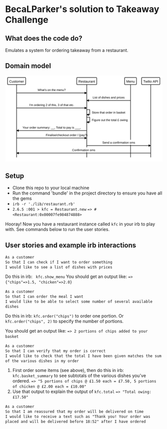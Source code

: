 BecaLParker's solution to Takeaway Challenge
============================================

What does the code do?
-----------
Emulates a system for ordering takeaway from a restaurant.


Domain model
-----------
<img src="./domain_model.svg">

Setup
-----
* Clone this repo to your local machine
* Run the command 'bundle' in the project directory to ensure you have all the gems
* `irb -r './lib/restaurant.rb'`
* `2.6.5 :001 > kfc = Restaurant.new`
 `=> #<Restaurant:0x00007fe984874888>`
 
 Hooray! Now you have a restaurant instance called `kfc` in your irb to play with. See commands below to run the user stories.


User stories and example irb interactions
-----------------------------------------

```
As a customer
So that I can check if I want to order something
I would like to see a list of dishes with prices
```
Do this in irb: ` kfc.show_menu` 
You should get an output like: `=> {"chips"=>1.5, "chicken"=>2.0}`
 
```
As a customer
So that I can order the meal I want
I would like to be able to select some number of several available dishes
```
Do this in irb: `kfc.order("chips")`  to order one portion. Or `kfc.order("chips", 2)` to specify the number of portions.

You should get an output like: `=> 2 portions of chips added to your basket`

```
As a customer
So that I can verify that my order is correct
I would like to check that the total I have been given matches the sum of the various dishes in my order
```
1. First order some items (see above), then do this in irb: `kfc.basket_summary` to see subtotals of the various dishes you've ordered.
     `=> "5 portions of chips @ £1.50 each = £7.50, 5 portions of chicken @ £2.00 each = £10.00"`
2. Use that output to explain the output of `kfc.total`
      `=> "Total owing: £17.50"`
      
```  
As a customer
So that I am reassured that my order will be delivered on time
I would like to receive a text such as "Thank you! Your order was placed and will be delivered before 18:52" after I have ordered
```



